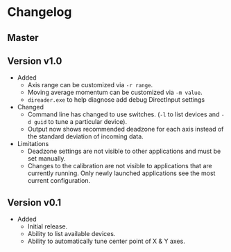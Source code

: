 # Changelog

## Master

## Version v1.0

- Added
  - Axis range can be customized via `-r range`.
  - Moving average momentum can be customized via `-m value`.
  - `direader.exe` to help diagnose add debug DirectInput settings
- Changed
  - Command line has changed to use switches. (`-l` to list devices and `-d
    guid` to tune a particular device).
  - Output now shows recommended deadzone for each axis instead of the standard
    deviation of incoming data.
- Limitations
  - Deadzone settings are not visible to other applications and must be set
    manually.
  - Changes to the calibration are not visible to applications that are
    currently running. Only newly launched applications see the most current
    configuration.

## Version v0.1

- Added
  - Initial release.
  - Ability to list available devices.
  - Ability to automatically tune center point of X & Y axes.
